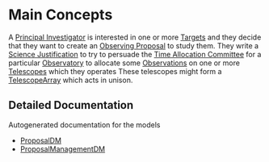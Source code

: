 Main Concepts
=============

A [Principal Investigator](../generated/proposal/Person/) is interested in one or more [Targets](../generated/proposal/Target/) and they decide that they want to create an [Observing Proposal](../generated/proposal/ObservingProposal/) to study them. They write a [Science Justification](../generated/proposal/Justification/) to try to persuade the [Time Allocation Committee](../generated/proposalManagement/TAC/) for a particular [Observatory](../generated/proposalManagementproposalManagement/Observatory/) to allocate some [Observations](../generated/proposal/Observation/) on one or more [Telescopes](../generated/proposalManagement/Telescope/) which they operates These telescopes might form a [TelescopeArray](../generated/proposalManagement/TelescopeArray/ ) which acts in unison.





## Detailed Documentation

Autogenerated documentation for the models

* [ProposalDM](generated/proposaldm.vo-dml.md)
* [ProposalManagementDM](generated/proposalManagement.vo-dml.md)
